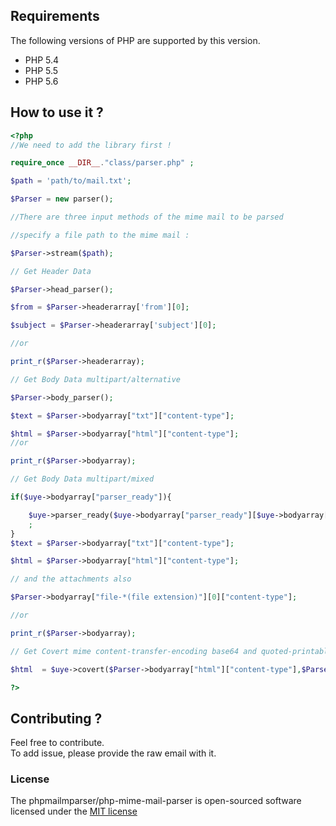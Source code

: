 ## Requirements

The following versions of PHP are supported by this version.

* PHP 5.4
* PHP 5.5
* PHP 5.6

## How to use it ?

```php
<?php
//We need to add the library first !

require_once __DIR__."class/parser.php" ;

$path = 'path/to/mail.txt';

$Parser = new parser();

//There are three input methods of the mime mail to be parsed

//specify a file path to the mime mail :

$Parser->stream($path); 

// Get Header Data

$Parser->head_parser();

$from = $Parser->headerarray['from'][0];

$subject = $Parser->headerarray['subject'][0];

//or

print_r($Parser->headerarray);

// Get Body Data multipart/alternative 

$Parser->body_parser();

$text = $Parser->bodyarray["txt"]["content-type"];

$html = $Parser->bodyarray["html"]["content-type"];
//or

print_r($Parser->bodyarray);

// Get Body Data multipart/mixed 

if($uye->bodyarray["parser_ready"]){

    $uye->parser_ready($uye->bodyarray["parser_ready"][$uye->bodyarray["parser_ready"]["content-type"]],$uye->bodyarray["parser_ready"]["boundary"])
    ;
}
$text = $Parser->bodyarray["txt"]["content-type"];

$html = $Parser->bodyarray["html"]["content-type"];

// and the attachments also

$Parser->bodyarray["file-*(file extension)"][0]["content-type"];

//or

print_r($Parser->bodyarray);

// Get Covert mime content-transfer-encoding base64 and quoted-printable 

$html  = $uye->covert($Parser->bodyarray["html"]["content-type"],$Parser->bodyarray["html"]["content-transfer-encoding"])

?>
```

## Contributing ?

Feel free to contribute.  
To add issue, please provide the raw email with it.

### License

The phpmailmparser/php-mime-mail-parser is open-sourced software licensed under the [MIT license](http://opensource.org/licenses/MIT)

